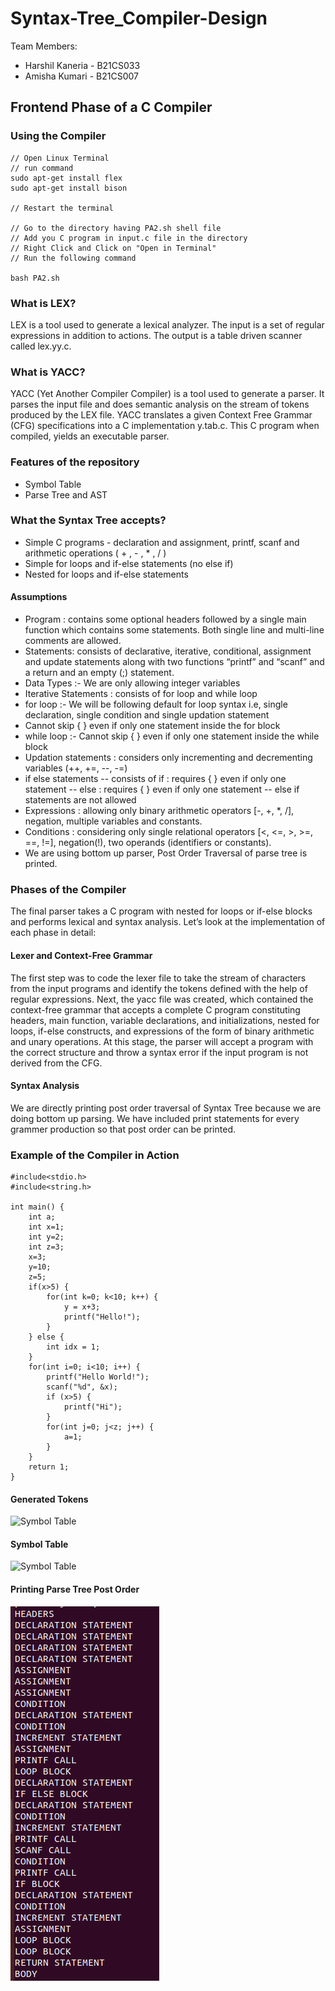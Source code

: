 # Syntax-Tree_Compiler-Design

Team Members:

- Harshil Kaneria - B21CS033
- Amisha Kumari - B21CS007

## Frontend Phase of a C Compiler

### Using the Compiler

```
// Open Linux Terminal
// run command
sudo apt-get install flex
sudo apt-get install bison

// Restart the terminal

// Go to the directory having PA2.sh shell file
// Add you C program in input.c file in the directory
// Right Click and Click on "Open in Terminal"
// Run the following command

bash PA2.sh 
```

### What is LEX?

LEX is a tool used to generate a lexical analyzer. The input is a set of regular expressions in addition to actions. The output is a table driven scanner called lex.yy.c.

### What is YACC?

YACC (Yet Another Compiler Compiler) is a tool used to generate a parser. It parses the input file and does semantic analysis on the stream of tokens produced by the LEX file. YACC translates a given Context Free Grammar (CFG) specifications into a C implementation y.tab.c. This C program when compiled, yields an executable parser.

### Features of the repository

- Symbol Table
- Parse Tree and AST

### What the Syntax Tree accepts?

- Simple C programs - declaration and assignment, printf, scanf and arithmetic operations ( + , - , * , / )
- Simple for loops and if-else statements (no else if)
- Nested for loops and if-else statements

#### Assumptions

- Program : contains some optional headers followed by a single main function which contains some statements. Both single line and multi-line comments are allowed.
- Statements: consists of declarative, iterative, conditional, assignment and update statements along with two functions “printf” and “scanf” and a return and an empty (;) statement.
- Data Types :- We are only allowing integer variables
- Iterative Statements : consists of for loop and while loop
- for loop :- We will be following default for loop syntax i.e, single declaration, single condition and single updation statement
- Cannot skip { } even if only one statement inside the for block
- while loop :- Cannot skip { } even if only one statement inside the while block
- Updation statements : considers only incrementing and decrementing variables (++, +=, --, -=)
- if else statements
-- consists of if : requires { } even if only one statement
-- else : requires { } even if only one statement
-- else if statements are not allowed
- Expressions : allowing only binary arithmetic operators [-, +, *, /], negation, multiple variables and constants.
- Conditions : considering only single relational operators [<, <=, >, >=, ==, !=], negation(!), two operands (identifiers or constants).
- We are using bottom up parser, Post Order Traversal of parse tree is printed.


### Phases of the Compiler

The final parser takes a C program with nested for loops or if-else blocks and performs lexical and syntax analysis. Let’s look at the implementation of each phase in detail:

#### Lexer and Context-Free Grammar

The first step was to code the lexer file to take the stream of characters from the input programs and identify the tokens defined with the help of regular expressions. Next, the yacc file was created, which contained the context-free grammar that accepts a complete C program constituting headers, main function, variable declarations, and initializations, nested for loops, if-else constructs, and expressions of the form of binary arithmetic and unary operations. At this stage, the parser will accept a program with the correct structure and throw a syntax error if the input program is not derived from the CFG.

#### Syntax Analysis

We are directly printing post order traversal of Syntax Tree because we are doing bottom up parsing. We have included print statements for every grammer production so that post order can be printed.

### Example of the Compiler in Action

```
#include<stdio.h>
#include<string.h>

int main() {
    int a;
    int x=1;
    int y=2;
    int z=3;
    x=3;
    y=10;
    z=5;
    if(x>5) {
        for(int k=0; k<10; k++) {
            y = x+3;
            printf("Hello!");
        }
    } else {
        int idx = 1;
    }
    for(int i=0; i<10; i++) {
        printf("Hello World!");
        scanf("%d", &x);
        if (x>5) {
            printf("Hi");
        }
        for(int j=0; j<z; j++) {
            a=1;
        }
    } 
    return 1;
}
```
#### Generated Tokens
![Symbol Table](/Images/Generating%Tokens.png)

#### Symbol Table

![Symbol Table](/Symbol_table.png)

#### Printing Parse Tree Post Order 

![Symbol Table](/Images/Syntax_tree.png)




